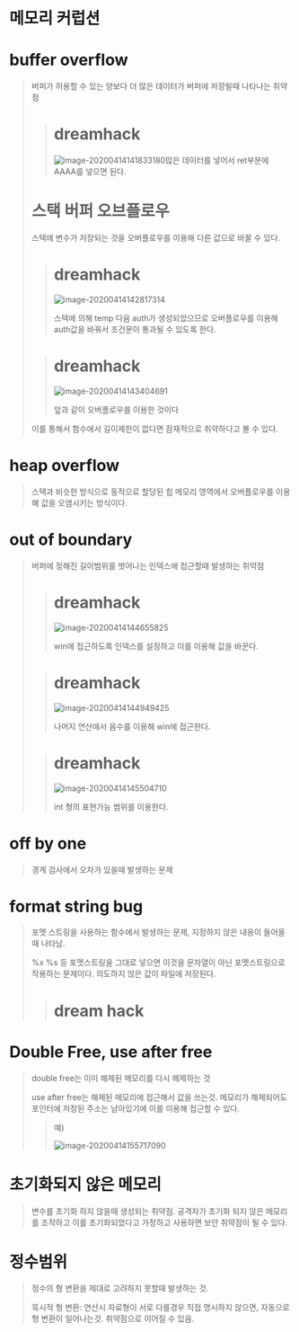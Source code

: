 메모리 커럽션
===

# buffer overflow

> 버퍼가 허용할 수 있는 양보다 더 많은 데이터가 버퍼에 저장될때 나타나는 취약점
>
> > # dreamhack
> >
> > ![image-20200414141833180](C:\Users\49228\AppData\Roaming\Typora\typora-user-images\image-20200414141833180.png)많은 데이터를 넣어서 ret부분에 AAAA를 넣으면 된다.
>
> # 스택 버퍼 오브플로우
>
> 스택에 변수가 저장되는 것을 오버플로우를 이용해 다른 값으로 바꿀 수 있다.
>
> > # dreamhack
> >
> > ![image-20200414142817314](C:\Users\49228\AppData\Roaming\Typora\typora-user-images\image-20200414142817314.png)
> >
> > 스택에 의해 temp 다음 auth가 생성되었으므로 오버플로우를 이용해 auth값을 바꿔서 조건문이 통과될 수 있도록 한다.
>
> > # dreamhack
> >
> > ![image-20200414143404691](C:\Users\49228\AppData\Roaming\Typora\typora-user-images\image-20200414143404691.png)
> >
> > 앞과 같이 오버플로우를 이용한 것이다
>
> 이를 통해서 함수에서 길이제한이 없다면 잠재적으로 취약하다고 볼 수 있다.
>
 # heap overflow
> 스택과 비슷한 방식으로 동적으로 할당된 힙 메모리 영역에서 오버플로우를 이용해 값을 오염시키는 방식이다.

# out of boundary

> 버퍼에 정해진 길이범위를 벗어나는 인덱스에 접근할때 발생하는 취약점
>
> > # dreamhack
> >
> > ![image-20200414144655825](C:\Users\49228\AppData\Roaming\Typora\typora-user-images\image-20200414144655825.png)
> >
> > win에 접근하도록 인덱스를 설정하고 이를 이용해 값을 바꾼다.
>
> > # dreamhack
> >
> > ![image-20200414144949425](C:\Users\49228\AppData\Roaming\Typora\typora-user-images\image-20200414144949425.png)
> >
> > 나머지 연산에서 음수를 이용해 win에 접근한다.
>
> > # dreamhack
> >
> > ![image-20200414145504710](C:\Users\49228\AppData\Roaming\Typora\typora-user-images\image-20200414145504710.png)
> >
> > int 형의 표현가능 범위를 이용한다.

# off by one

>경계 검사에서 오차가 있을때 발생하는 문제

# format string bug

> 포멧 스트링을 사용하는 함수에서 발생하는 문제, 지정하지 않은 내용이 들어올때 나타남.
>
> %x %s 등 포멧스트링을 그대로 넣으면 이것을 문자열이 아닌 포멧스트링으로 작용하는 문제이다. 의도하지 않은 값이 파일에 저장된다.
>
> > # dream hack
> >
> > 

# Double Free, use after free

>double free는 이미 해제된 메모리를 다시 헤제하는 것
>
>use after free는 해제된 메모리에 접근해서 값을 쓰는것. 메모리가 해제되어도 포인터에 저장된 주소는 남아있기에 이를 이용해 접근할 수 있다.
>
>> 예)
>>
>> ![image-20200414155717090](C:\Users\49228\AppData\Roaming\Typora\typora-user-images\image-20200414155717090.png)

# 초기화되지 않은 메모리

> 변수를 초기화 하지 않을때 생성되는 취약점. 공격자가 초기화 되지 않은 메모리를 조작하고 이를 초기화되었다고 가정하고 사용하면 보안 취약점이 될 수 있다.

# 정수범위

> 정수의 형 변환을 제대로 고려하지 못할때 발생하는 것.
>
> 묵시적 형 변환: 연산시 자료형이 서로 다를경우 직접 명시하지 않으면, 자동으로 형 변환이 일어나는것. 취약점으로 이어질 수 있음.

 